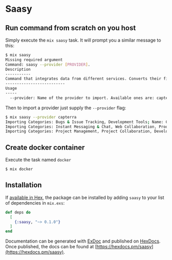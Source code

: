 # Saasy

## Run command from scratch on you host

Simply execute the `mix saasy` task. It will prompt you a similar message to this:

```bash
$ mix saasy
Missing required argument
Command: saasy --provider [PROVIDER].
Description
-----------
Command that integrates data from different services. Converts their files with data to a native elixir format.
--------------------------
Usage
-----
  --provider: Name of the provider to import. Available ones are: capterra, softwareadvice
```

Then to import a provider just supply the `--provider` flag:

```bash
$ mix saasy --provider capterra
Importing Categories: Bugs & Issue Tracking, Development Tools; Name: GitGHub; Twitter: @github
Importing Categories: Instant Messaging & Chat, Web Collaboration, Productivity; Name: Slack; Twitter: @slackhq
Importing Categories: Project Management, Project Collaboration, Development Tools; Name: JIRA Software; Twitter: @jira
```

## Create docker container

Execute the task named `docker`

```bash
$ mix docker
```

## Installation

If [available in Hex](https://hex.pm/docs/publish), the package can be installed
by adding `saasy` to your list of dependencies in `mix.exs`:

```elixir
def deps do
  [
    {:saasy, "~> 0.1.0"}
  ]
end
```

Documentation can be generated with [ExDoc](https://github.com/elixir-lang/ex_doc)
and published on [HexDocs](https://hexdocs.pm). Once published, the docs can
be found at [https://hexdocs.pm/saasy](https://hexdocs.pm/saasy).

